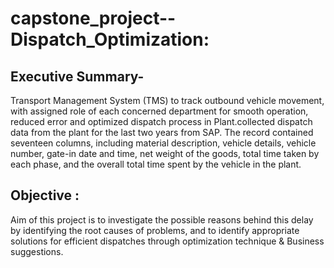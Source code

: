 # capstone_project--Dispatch_Optimization:
## Executive Summary-
 Transport Management System (TMS) to track outbound vehicle movement, with assigned role of each concerned department for smooth operation, reduced error and optimized dispatch process in Plant.collected dispatch data from the plant for the last two years from SAP. The record contained seventeen columns, including material description, vehicle details, vehicle number, gate-in date and time, net weight of the goods, total time taken by each phase, and the overall total time spent by the vehicle in the plant.

##  Objective :
Aim of this project is to investigate the possible reasons behind this delay by identifying the root causes of problems, and to identify appropriate solutions for efficient dispatches through optimization technique & Business suggestions. 
